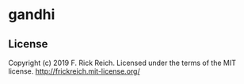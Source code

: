 # gandhi

## License

Copyright (c) 2019 F. Rick Reich. Licensed under the terms of the MIT license. http://frickreich.mit-license.org/